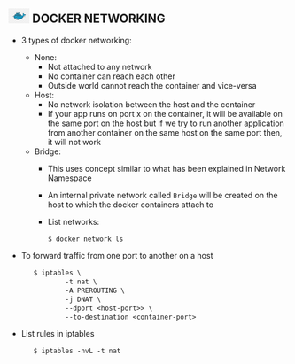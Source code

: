 ## <img src="https://github.com/ShivaniShah06/Kubernetes/raw/main/logos/docker.png" width="38"> DOCKER NETWORKING

- 3 types of docker networking:
   - None: 
       - Not attached to any network
       - No container can reach each other
       - Outside world cannot reach the container and vice-versa
   - Host:
      - No network isolation between the host and the container
      - If your app runs on port x on the container, it will be available on the same port on the host but if we try to run another application from another container on the same host on the same port then, it will not work  
   - Bridge:
      -  This uses concept similar to what has been explained in Network Namespace
      - An internal private network called `Bridge` will be created on the host to which the docker containers attach to
      - List networks:
           
            $ docker network ls

- To forward traffic from one port to another on a host
 
         $ iptables \
                 -t nat \
                 -A PREROUTING \
                 -j DNAT \
                 --dport <host-port>> \
                 --to-destination <container-port>

- List rules in iptables

         $ iptables -nvL -t nat
